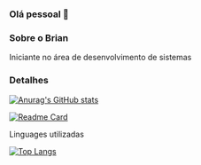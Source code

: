 ### Olá pessoal 👋

### Sobre o Brian
Iniciante no área de desenvolvimento de sistemas

### Detalhes
[![Anurag's GitHub stats](https://github-readme-stats.vercel.app/api?username=brianblink2803&show_icons=true&theme=dark)](https://github.com/anuraghazra/github-readme-stats)

[![Readme Card](https://github-readme-stats.vercel.app/api/pin/?username=brianblink2803&repo=ti-readme-stats)](https://github.com/anuraghazra/github-readme-stats)

Linguages utilizadas

[![Top Langs](https://github-readme-stats.vercel.app/api/top-langs/?username=brianblink2803)](https://github.com/anuraghazra/github-readme-stats)
